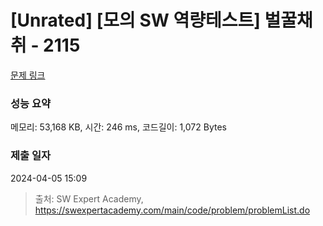 # [Unrated] [모의 SW 역량테스트] 벌꿀채취 - 2115 

[문제 링크](https://swexpertacademy.com/main/code/problem/problemDetail.do?contestProbId=AV5V4A46AdIDFAWu) 

### 성능 요약

메모리: 53,168 KB, 시간: 246 ms, 코드길이: 1,072 Bytes

### 제출 일자

2024-04-05 15:09



> 출처: SW Expert Academy, https://swexpertacademy.com/main/code/problem/problemList.do